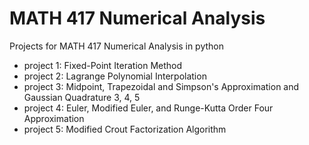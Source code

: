 # MATH 417 Numerical Analysis
Projects for MATH 417 Numerical Analysis in python

* project 1: Fixed-Point Iteration Method
* project 2: Lagrange Polynomial Interpolation
* project 3: Midpoint, Trapezoidal and Simpson's Approximation and Gaussian Quadrature 3, 4, 5
* project 4: Euler, Modified Euler, and Runge-Kutta Order Four Approximation
* project 5: Modified Crout Factorization Algorithm
